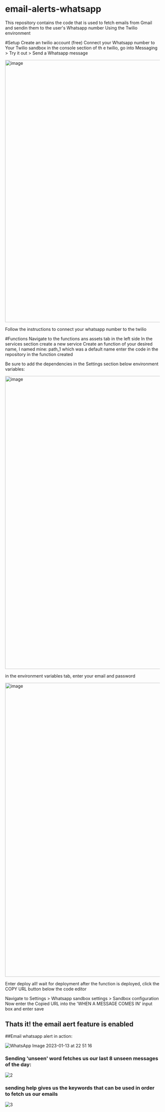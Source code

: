 # email-alerts-whatsapp
This repository contains the code that is used to fetch emails from Gmail and sendin them to the user's Whatsapp number Using the Twilio environment

#Setup
 Create an twilio account (free)
 Connect your Whatsapp number to Your Twilio sandbox
      in the console section of th e twilio, go into Messaging > Try it out > Send a Whatsapp message
      
 <img width="855" alt="image" src="https://user-images.githubusercontent.com/113160961/212378229-90d88ba1-df7f-435a-89e8-821ebbc325bd.png">

  Follow the instructions to connect your whatsapp number to the twilio
  
#Functions
    Navigate to the functions ans assets tab in the left side
    In the services section create a new service
    Create an function of your desired name, I named mine: path_1 which was a default name
    enter the code in the repository in the function created
    
   Be sure to add the dependencies in the Settings section below environment variables:
   
   <img width="955" alt="image" src="https://user-images.githubusercontent.com/113160961/212379269-b741bd4f-f666-4715-ae15-44035d2ccc79.png">

  in the environment variables tab, enter your email and password 
  
  <img width="958" alt="image" src="https://user-images.githubusercontent.com/113160961/212379447-a71de6ec-6435-4021-8e85-77b2fdec32d7.png">

  Enter deploy all!
  wait for deployment
  after the function is deployed, click the COPY URL button below the code editor
  
  Navigate to Settings > Whatsapp sandbox settings > Sandbox configuration 
    Now enter the Copied URL into the 'WHEN A MESSAGE COMES IN' input box and enter save
    
  ## Thats it! the email aert feature is enabled
  
  ##Email whatsapp alert in action:
  
![WhatsApp Image 2023-01-13 at 22 51 16](https://user-images.githubusercontent.com/113160961/212380765-75d5fa91-dd34-46ae-9b4f-2d8cdee96d5e.jpg)

### Sending 'unseen' word fetches us our last 8 unseen messages of the day:

![2](https://user-images.githubusercontent.com/113160961/212380810-ffd18d24-d0eb-4fdf-a4d7-6e237312d210.jpg)

### sending help gives us the keywords that can be used in order to fetch us our emails
![3](https://user-images.githubusercontent.com/113160961/212380831-bf757ba0-abb9-488b-a097-5c7a65a66f1c.jpg)

  
   
    
